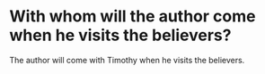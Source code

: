 # With whom will the author come when he visits the believers?

The author will come with Timothy when he visits the believers.
